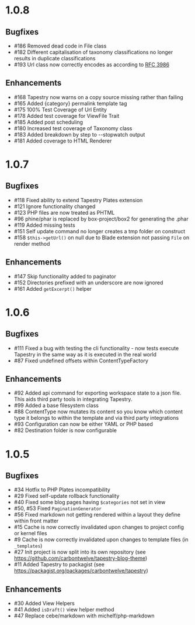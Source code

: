 # 1.0.8
## Bugfixes
- #186 Removed dead code in File class
- #182 Different capitalisation of taxonomy classifications no longer results in duplicate classifications
- #193 Url class now correctly encodes as according to [RFC 3986](http://www.faqs.org/rfcs/rfc3986.html) 

## Enhancements
- #168 Tapestry now warns on a copy source missing rather than failing
- #165 Added {category} permalink template tag
- #175 100% Test Coverage of Url Entity
- #178 Added test coverage for ViewFile Trait
- #185 Added post scheduling
- #180 Increased test coverage of Taxonomy class
- #183 Added breakdown by step to --stopwatch output
- #181 Added coverage to HTML Renderer

# 1.0.7
## Bugfixes
- #118 Fixed ability to extend Tapestry Plates extension
- #121 Ignore functionality changed
- #123 PHP files are now treated as PHTML
- #96 phine/phar is replaced by box-project/box2 for generating the .phar
- #119 Added missing tests
- #151 Self update command no longer creates a tmp folder on construct
- #158 `$this->getUrl()` on null due to Blade extension not passing `File` on render method

## Enhancements
- #147 Skip functionality added to paginator 
- #152 Directories prefixed with an underscore are now ignored
- #161 Added `getExcerpt()` helper

# 1.0.6
## Bugfixes
- #111 Fixed a bug with testing the cli functionality - now tests execute Tapestry in the same way as it is executed in the real world
- #87 Fixed undefined offsets within ContentTypeFactory

## Enhancements
- #92 Added api command for exporting workspace state to a json file. This aids third party tools in integrating Tapestry.
- #99 Added a base filesystem class
- #88 ContentType now mutates its content so you know which content type it belongs to within the template and via third party integrations
- #93 Configuration can now be either YAML or PHP based
- #82 Destination folder is now configurable

# 1.0.5

## Bugfixes
- #34 Hotfix to PHP Plates incompatibility
- #29 Fixed self-update rollback functionality
- #40 Fixed some blog pages having `$categories` not set in view
- #50, #53 Fixed `PaginationGenerator`
- #56 Fixed markdown not getting rendered within a layout they define within front matter
- #15 Cache is now correctly invalidated upon changes to project config or kernel files
- #9 Cache is now correctly invalidated upon changes to template files (in `_templates`)
- #27 Init project is now split into its own repository (see https://github.com/carbontwelve/tapestry-blog-theme)
- #11 Added Tapestry to packagist (see https://packagist.org/packages/carbontwelve/tapestry)

## Enhancements
- #30 Added View Helpers
- #41 Added `isDraft()` view helper method
- #47 Replace cebe/markdown with michelf/php-markdown

